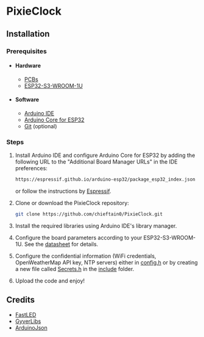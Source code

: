 # PixieClock

## Installation

### Prerequisites

- #### Hardware

  - [PCBs](hardware/gerber)
  - [ESP32-S3-WROOM-1U](https://www.espressif.com/sites/default/files/documentation/esp32-s3-wroom-1_wroom-1u_datasheet_en.pdf)

- #### Software

  - [Arduino IDE](https://www.arduino.cc/en/software)
  - [Arduino Core for ESP32](https://github.com/espressif/arduino-esp32.git)
  - [Git](https://git-scm.com/downloads) (optional)
  
### Steps

1. Install Arduino IDE and configure Arduino Core for ESP32 by adding the following URL to the "Additional Board Manager URLs" in the IDE preferences:

    ```bash
    https://espressif.github.io/arduino-esp32/package_esp32_index.json
    ```

    or follow the instructions by [Espressif](https://docs.espressif.com/projects/arduino-esp32/en/latest/installing.html).
2. Clone or download the PixieClock repository:

    ```bash
    git clone https://github.com/chieftain0/PixieClock.git
    ```

3. Install the required libraries using Arduino IDE's library manager.

4. Configure the board parameters according to your ESP32-S3-WROOM-1U. See the [datasheet](https://www.espressif.com/sites/default/files/documentation/esp32-s3-wroom-1_wroom-1u_datasheet_en.pdf) for details.

5. Configure the confidential information (WiFi credentials, OpenWeatherMap API key, NTP servers) either in [config.h](include/config.h) or by creating a new file called [Secrets.h]() in the [include](include/) folder.

6. Upload the code and enjoy!

## Credits

- [FastLED](https://github.com/FastLED/FastLED.git)
- [GyverLibs](https://github.com/GyverLibs)
- [ArduinoJson](https://arduinojson.org/)
